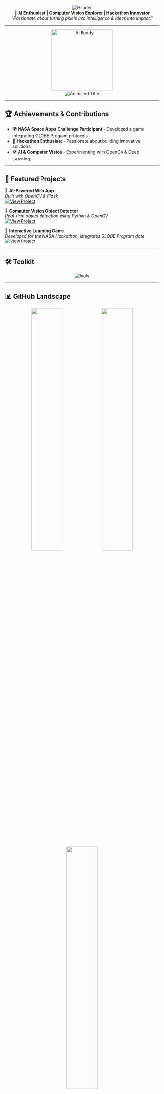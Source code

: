 <!-- Waving Header -->
<div align="center">
  <img src="https://capsule-render.vercel.app/api?type=waving&color=58A6FF&height=200&section=header&text=Harshil+P&fontSize=50&fontColor=ffffff" alt="Header">
</div>

<!-- Short Bio -->
<div align="center">
  🚀 <strong>AI Enthusiast | Computer Vision Explorer | Hackathon Innovator</strong>
  <br>
  <em>"Passionate about turning pixels into intelligence & ideas into impact."</em>
</div>

---

<!-- Animated Mascot -->
<div align="center">
  <img src="./assets/ai-mascot.gif" width="200" alt="AI Buddy" title="Future Vision Engineer 👁️🤖">
</div>

<!-- Typing Animation -->
<div align="center">
  <img src="https://readme-typing-svg.demolab.com?font=Fira+Code&size=28&duration=2800&pause=1000&color=58A6FF&center=true&vCenter=true&width=800&lines=AI+Prompt+Architect;Computer+Vision+Learner;OpenCV+Explorer;Hackathon+Enthusiast" alt="Animated Title">
</div>

---

## 🏆 Achievements & Contributions
- 🌍 **NASA Space Apps Challenge Participant** - Developed a game integrating GLOBE Program protocols.
- 🏅 **Hackathon Enthusiast** - Passionate about building innovative solutions.
- 🛠️ **AI & Computer Vision** - Experimenting with OpenCV & Deep Learning.

---

## 🚀 Featured Projects

🔹 **AI-Powered Web App**  
*Built with OpenCV & Flask*  
[![View Project](https://img.shields.io/badge/-View_Project-blue?style=for-the-badge)](https://github.com/erzer12/AI-Powered-Web-App)

🔹 **Computer Vision Object Detector**  
*Real-time object detection using Python & OpenCV*  
[![View Project](https://img.shields.io/badge/-View_Project-blue?style=for-the-badge)](https://github.com/erzer12/Computer-Vision-Object-Detector)

🔹 **Interactive Learning Game**  
*Developed for the NASA Hackathon, integrates GLOBE Program data*  
[![View Project](https://img.shields.io/badge/-View_Project-blue?style=for-the-badge)](https://github.com/erzer12/Interactive-Learning-Game)

---

## 🛠️ Toolkit
<div align="center">
  <img src="https://skillicons.dev/icons?i=py,c,java,html,css,vscode,github,linux&theme=dark" alt="tools">
</div>

---

## 📊 GitHub Landscape
<div align="center">
  <img src="https://github-readme-stats.vercel.app/api?username=erzer12&show_icons=true&theme=dark&hide_border=true" width="45%" target="_self">
  <img src="https://github-readme-streak-stats.herokuapp.com/?user=erzer12&theme=dark&hide_border=true" width="45%" target="_self">
  <img src="https://github-readme-stats.vercel.app/api/top-langs/?username=erzer12&layout=compact&theme=dark" width="45%" target="_self">
</div>

<!--3D Contribution Map 
<div align="center">
  <img src="https://raw.githubusercontent.com/erzer12/erzer12/main/profile-3d-contrib/profile-night-rainbow.svg" width="100%" alt="3D Contribution Map">
</div>
-->

## 🎯 Learning Roadmap
- 🔭 **Next Focus:** Deep Learning for Computer Vision
- 🛠 **Exploring:** TensorFlow & PyTorch
- 🎮 **Experimenting:** AI-powered Game Mechanics

---

## 🤝 Let's Connect!
<div align="center">
  <a href="https://www.linkedin.com/in/harshil-p-491a2132b" target="_blank">
    <img src="https://skillicons.dev/icons?i=linkedin" alt="LinkedIn" title="Let's network!" height="40">
  </a>
  <a href="mailto:harshilp1234@gmail.com">
    <img src="https://skillicons.dev/icons?i=gmail" alt="Gmail" title="Shoot me an email" height="40">
  </a>
  <a href="https://leetcode.com/u/erzer12" target="_blank">
    <img src="https://cdn.iconscout.com/icon/free/png-512/free-leetcode-logo-icon-download-in-svg-png-gif-file-formats--technology-social-media-company-vol-4-pack-logos-icons-2970357.png?f=webp&w=512" alt="LeetCode" title="Coding Challenges" height="40">
  </a>
</div>

---

<!-- Easter Egg -->
<details>
  <summary>🤖 Secret Protocol</summary>
  <br>
  <img src="https://readme-typing-svg.demolab.com?font=Fira+Code&size=14&duration=3000&pause=1000&color=58A6FF&center=true&vCenter=true&width=600&lines=01001000+01000101+01001100+01001100+01001111+00100000+01010111+01001111+01010010+01001100+01000100" alt="Binary Secret">
</details>

---

<!-- Footer Wave -->
<div align="center">
  <img src="https://capsule-render.vercel.app/api?type=waving&color=58A6FF&height=100&section=footer" alt="Footer">
</div>
